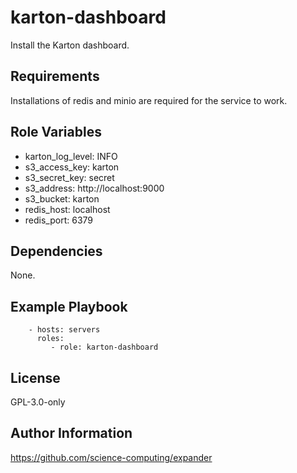 karton-dashboard
================

Install the Karton dashboard.

Requirements
------------

Installations of redis and minio are required for the service to work.

Role Variables
--------------

* karton\_log\_level: INFO
* s3\_access\_key: karton
* s3\_secret\_key: secret
* s3\_address: http://localhost:9000
* s3\_bucket: karton
* redis\_host: localhost
* redis\_port: 6379

Dependencies
------------

None.

Example Playbook
----------------

```
    - hosts: servers
      roles:
         - role: karton-dashboard
```

License
-------

GPL-3.0-only

Author Information
------------------

https://github.com/science-computing/expander
